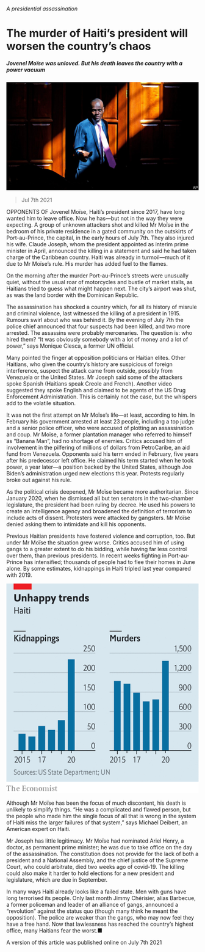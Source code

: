 ###### A presidential assassination

# The murder of Haiti’s president will worsen the country’s chaos 

##### Jovenel Moïse was unloved. But his death leaves the country with a power vacuum 

![image](images/20210710_AMP010.jpg) 

> Jul 7th 2021 

OPPONENTS OF Jovenel Moïse, Haiti’s president since 2017, have long wanted him to leave office. Now he has—but not in the way they were expecting. A group of unknown attackers shot and killed Mr Moïse in the bedroom of his private residence in a gated community on the outskirts of Port-au-Prince, the capital, in the early hours of July 7th. They also injured his wife. Claude Joseph, whom the president appointed as interim prime minister in April, announced the killing in a statement and said he had taken charge of the Caribbean country. Haiti was already in turmoil—much of it due to Mr Moïse’s rule. His murder has added fuel to the flames.

On the morning after the murder Port-au-Prince’s streets were unusually quiet, without the usual roar of motorcycles and bustle of market stalls, as Haitians tried to guess what might happen next. The city’s airport was shut, as was the land border with the Dominican Republic.


The assassination has shocked a country which, for all its history of misrule and criminal violence, last witnessed the killing of a president in 1915. Rumours swirl about who was behind it. By the evening of July 7th the police chief announced that four suspects had been killed, and two more arrested. The assassins were probably mercenaries. The question is: who hired them? “It was obviously somebody with a lot of money and a lot of power,” says Monique Clesca, a former UN official.

Many pointed the finger at opposition politicians or Haitian elites. Other Haitians, who given the country’s history are suspicious of foreign interference, suspect the attack came from outside, possibly from Venezuela or the United States. Mr Joseph said some of the attackers spoke Spanish (Haitians speak Creole and French). Another video suggested they spoke English and claimed to be agents of the US Drug Enforcement Administration. This is certainly not the case, but the whispers add to the volatile situation.


It was not the first attempt on Mr Moïse’s life—at least, according to him. In February his government arrested at least 23 people, including a top judge and a senior police officer, who were accused of plotting an assassination and coup. Mr Moïse, a former plantation manager who referred to himself as “Banana Man”, had no shortage of enemies. Critics accused him of involvement in the pilfering of millions of dollars from PetroCaribe, an aid fund from Venezuela. Opponents said his term ended in February, five years after his predecessor left office. He claimed his term started when he took power, a year later—a position backed by the United States, although Joe Biden’s administration urged new elections this year. Protests regularly broke out against his rule.

As the political crisis deepened, Mr Moïse became more authoritarian. Since January 2020, when he dismissed all but ten senators in the two-chamber legislature, the president had been ruling by decree. He used his powers to create an intelligence agency and broadened the definition of terrorism to include acts of dissent. Protesters were attacked by gangsters. Mr Moïse denied asking them to intimidate and kill his opponents.

Previous Haitian presidents have fostered violence and corruption, too. But under Mr Moïse the situation grew worse. Critics accused him of using gangs to a greater extent to do his bidding, while having far less control over them, than previous presidents. In recent weeks fighting in Port-au-Prince has intensified; thousands of people had to flee their homes in June alone. By some estimates, kidnappings in Haiti tripled last year compared with 2019.

![image](images/20210710_AMC959.png) 


Although Mr Moïse has been the focus of much discontent, his death is unlikely to simplify things. “He was a complicated and flawed person, but the people who made him the single focus of all that is wrong in the system of Haiti miss the larger failures of that system,” says Michael Deibert, an American expert on Haiti.

Mr Joseph has little legitimacy. Mr Moïse had nominated Ariel Henry, a doctor, as permanent prime minister; he was due to take office on the day of the assassination. The constitution does not provide for the lack of both a president and a National Assembly, and the chief justice of the Supreme Court, who could arbitrate, died two weeks ago of covid-19. The killing could also make it harder to hold elections for a new president and legislature, which are due in September.

In many ways Haiti already looks like a failed state. Men with guns have long terrorised its people. Only last month Jimmy Chérisier, alias Barbecue, a former policeman and leader of an alliance of gangs, announced a “revolution” against the status quo (though many think he meant the opposition). The police are weaker than the gangs, who may now feel they have a free hand. Now that lawlessness has reached the country’s highest office, many Haitians fear the worst.■

A version of this article was published online on July 7th 2021

